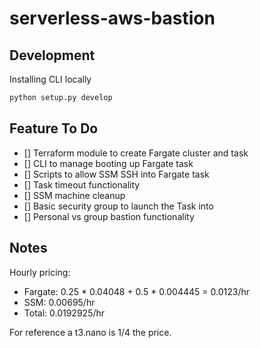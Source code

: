# serverless-aws-bastion

## Development
Installing CLI locally
```bash
python setup.py develop
```

## Feature To Do
- [] Terraform module to create Fargate cluster and task
- [] CLI to manage booting up Fargate task
- [] Scripts to allow SSM SSH into Fargate task
- [] Task timeout functionality
- [] SSM machine cleanup
- [] Basic security group to launch the Task into
- [] Personal vs group bastion functionality

## Notes
Hourly pricing:
* Fargate: 0.25 * 0.04048 + 0.5 * 0.004445 = 0.0123/hr
* SSM: 0.00695/hr
* Total: 0.0192925/hr

For reference a t3.nano is 1/4 the price. 